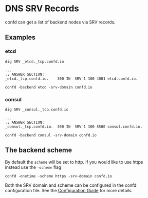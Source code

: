# DNS SRV Records

confd can get a list of backend nodes via SRV records. 

## Examples 

### etcd

```
dig SRV _etcd._tcp.confd.io
```

```
...
;; ANSWER SECTION:
_etcd._tcp.confd.io.	300	IN	SRV	1 100 4001 etcd.confd.io.
```

```
confd -backend etcd -srv-domain confd.io
```

### consul

```
dig SRV _consul._tcp.confd.io
```

```
...
;; ANSWER SECTION:
_consul._tcp.confd.io.	300	IN	SRV	1 100 8500 consul.confd.io.
```

```
confd -backend consul -srv-domain confd.io
```

## The backend scheme

By default the `scheme` will be set to http. If you would like to use https instead use the `-scheme` flag

```
confd -onetime -scheme https -srv-domain confd.io
```

Both the SRV domain and scheme can be configured in the confd configuration file. See the [Configuration Guide](https://github.com/kelseyhightower/confd/wiki/Configuration-Guide) for more details.
